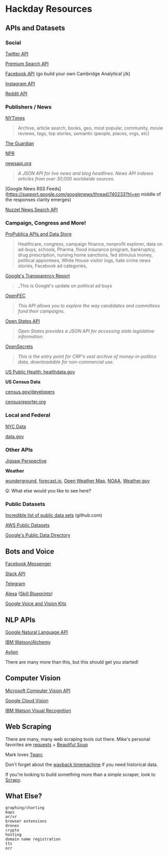 # Hackday Resources

## APIs and Datasets

### Social
[Twitter API](https://developer.twitter.com/en/docs)

[Premium Search API](https://developer.twitter.com/en/docs/tweets/search/api-reference/premium-search)

[Facebook API](https://developers.facebook.com/) (go build your own Cambridge Analytica! j/k)

[Instagram API](https://www.instagram.com/developer/)

[Reddit API](https://www.reddit.com/dev/api/)


### Publishers / News

[NYTimes](https://developer.nytimes.com/)

> Archive, article search, books, geo, most popular, community, movie reviews, tags, top stories, semantic (people, places, orgs, etc)

[The Guardian](http://open-platform.theguardian.com/)

[NPR](https://dev.npr.org/)

[newsapi.org](https://newsapi.org/)

> _A JSON API for live news and blog headlines. News API indexes articles from over 30,000 worldwide sources._

[Google News RSS Feeds](https://support.google.com/googlenews/thread/740233?hl=en middle of the responses clarity emerges)

[Nuzzel News Search API](https://developers.nuzzel.com/)

### Campaign, Congress and More!

[ProPublica APIs and Data Store](https://www.propublica.org/datastore/apis)

> Healthcare, congress, campaign finance, nonprofit explorer, data on ad-buys, schools, Pharma, flood insurance program, bankruptcy, drug prescription, nursing home sanctions, fed stimulus money, political appointees, White House visitor logs, hate crime news stories, Facebook ad categories, 

[Google's Transparency Report](https://transparencyreport.google.com/political-ads/region/US)

> _This is Google's update on political ad buys

[OpenFEC](https://api.open.fec.gov/developers/)

> _This API allows you to explore the way candidates and committees fund their campaigns._

[Open States API](http://docs.openstates.org/en/latest/api/)

> _Open States provides a JSON API for accessing state legislative information._

[OpenSecrets](https://www.opensecrets.org/open-data)

> _This is the entry point for CRP's vast archive of money-in-politics data, downloadable for non-commercial use._

[US Public Health: healthdata.gov](http://www.healthdata.gov/)


**US Census Data** 

[census.gov/developers](http://www.census.gov/developers/) 

[censusreporter.org](https://censusreporter.org/)

### Local and Federal

[NYC Data](https://data.cityofnewyork.us/)

[data.gov](https://www.data.gov/)


### Other APIs

[Jigsaw Perspective](https://www.perspectiveapi.com/#/)

**Weather**

[wunderground](http://www.wunderground.com/weather/api/), [forecast.io](https://developer.forecast.io/), [Open Weather Map](https://openweathermap.org/api), [NOAA](https://www.ncdc.noaa.gov/cdo-web/webservices/v2), [Weather.gov](https://forecast-v3.weather.gov/documentation?redirect=legacy)

Q: What else would you like to see here?

### Public Datasets

[Incredible list of public data sets](https://github.com/awesomedata/awesome-public-datasets) (github.com)

[AWS Public Datasets](https://registry.opendata.aws/)

[Google's Public Data Directory](http://www.google.com/publicdata/directory)


## Bots and Voice

[Facebook Messenger](https://developers.facebook.com/docs/messenger-platform)

[Slack API](https://api.slack.com/)

[Telegram](https://core.telegram.org/)

[Alexa](https://developer.amazon.com/alexa) ([Skill Blueprints](https://blueprints.amazon.com/))

[Google Voice and Vision Kits](https://aiyprojects.withgoogle.com/)


## NLP APIs

[Google Natural Language API](https://cloud.google.com/natural-language/)

[IBM Watson/Alchemy](https://www.ibm.com/watson/services/natural-language-understanding/)

[Aylien](https://aylien.com/)

There are many more than this, but this should get you started!

## Computer Vision

[Microsoft Computer Vision API](https://azure.microsoft.com/en-us/services/cognitive-services/computer-vision/)

[Google Cloud Vision](https://cloud.google.com/vision/)

[IBM Watson Visual Recognition](https://www.ibm.com/watson/services/visual-recognition/)

## Web Scraping

There are many, many web scraping tools out there. Mike's personal favorites are [requests](http://docs.python-requests.org/en/master/) + [Beautiful Soup](https://www.crummy.com/software/BeautifulSoup/)

Mark loves [Twarc](https://github.com/DocNow/twarc)

Don't forget about the [wayback timemachine](wayback.org/timemachine) if you need historical data.    

If you're looking to build something more than a simple scraper, look to [Scrapy](https://scrapy.org/).


## What Else?

```
graphing/charting
maps
ar/vr
browser extensions
drones
crypto
hosting
domain name registration
tts
ocr
```

